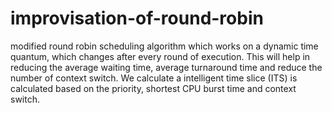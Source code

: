 # improvisation-of-round-robin
modified round robin scheduling algorithm which works on a dynamic time quantum, which changes after every round of execution. This will help in reducing the average waiting time, average turnaround time and reduce the number of context switch. We calculate a intelligent time slice (ITS) is calculated based on the priority, shortest CPU burst time and context switch.
